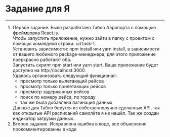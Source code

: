 # Задание для Я
____________________________________________________________________________
<ol>
  <li>
    Первое задание. Было разработано Табло Аэропорта с помощью фреймворка React.js.<br>
    Чтобы запустить приложение, нужно зайти в папку с проектом с помощю командной строки: cd task-1.<br> 
    Установить зависимости: npm install или yarn install, в зависимости от вашего любимого package-менеджера, для этого приложение преркрасно работают оба.<br>
    Запустить скрипт npm start или yarn start. Ваше приложение будет доступно на http://localhost:3000.<br>
    Удалось организовать следующий функционал:
    <ul>
      <li>просмотр только вылетающий рейсов</li>
      <li>просмотр только прилетающих рейсов</li>
      <li>просмотр задержанных рейсов</li>
      <li>поиск по номеру рейса, по городу</li>
      <li>так же была добавлена пагинация данных</li>
    </ul>
    Данные для Табло берутся из собственноручно сделанных API, так как открытые API расписаний самолёта я не нашёл.
    Так же создан индикатор загрузки данных.
  </li>
  <li>
    Второе задание. Исправлена ошибка в коде, все объяснения прокомментированны в коде
  </li>
</ol>
